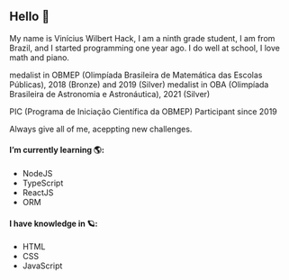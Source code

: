 ## Hello 👋

My name is Vinícius Wilbert Hack, I am a ninth grade student, I am from Brazil, and I started programming one year ago.
I do well at school, I love math and piano.

medalist in OBMEP (Olimpíada Brasileira de Matemática das Escolas Públicas), 2018 (Bronze) and 2019 (Silver)
medalist in OBA (Olimpíada Brasileira de Astronomia e Astronáutica), 2021 (Silver)

PIC (Programa de Iniciação Científica da OBMEP) Participant since 2019

Always give all of me, aceppting new challenges. 

#### I’m currently learning 🌎:

- NodeJS
- TypeScript
- ReactJS
- ORM

#### I have knowledge in 🪐:

- HTML
- CSS
- JavaScript
